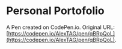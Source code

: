 # Personal Portofolio

A Pen created on CodePen.io. Original URL: [https://codepen.io/AlexTAG/pen/qBRpQoL](https://codepen.io/AlexTAG/pen/qBRpQoL).


